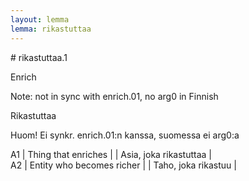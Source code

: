 ```yaml
---
layout: lemma
lemma: rikastuttaa
---
```


<div class="sense">
# <span class="sensename">rikastuttaa.1</span>

<span class="description">Enrich</span>

Note: not in sync with enrich.01, no arg0 in Finnish

<span class="description">Rikastuttaa</span>

Huom! Ei synkr. enrich.01:n kanssa, suomessa ei arg0:a

A1 | Thing that enriches |   | Asia, joka rikastuttaa |  
A2 | Entity who becomes richer |   | Taho, joka rikastuu |  

</div>

